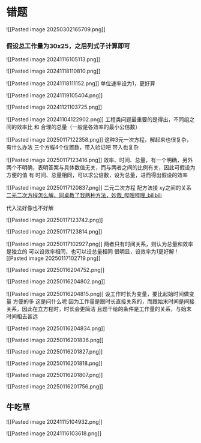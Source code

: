 # 错题


![[Pasted image 20250302165709.png]]
### 假设总工作量为30x25，之后列式子计算即可

![[Pasted image 20241116105113.png]]

![[Pasted image 20241118110810.png]]

![[Pasted image 20241118111152.png]]
单位速率设为1，更好算

![[Pasted image 20241119105404.png]]

![[Pasted image 20241121103725.png]]

![[Pasted image 20241104122902.png]]
工程类问题最重要的是得出，不同组之间的效率比 和 合理的总量（一般是各效率的最小公倍数）

![[Pasted image 20250117122358.png]]
这种3元一次方程，解起来也很复杂，有什么办法
三个方程4个位置数，带入验证吧
带入也复杂

![[Pasted image 20250117123416.png]]
效率、时间、总量，有一个明确，另外两个不明确，表明答案与具体数值无关，而与两者之间的比例有关，因此可假设为方便的值
有 时间、总量相同，可以求公倍数，设为总量，进而得出假设的效率

![[Pasted image 20250117120837.png]]
二元二次方程
配方法接 xy之间的关系
[二元二次方程怎么解，同桌教了我两种方法，妙哉_哔哩哔哩_bilibili](https://www.bilibili.com/video/BV1GU4y1M7uF/?spm_id_from=333.337.search-card.all.click&vd_source=d85fb8a3f3d8a77ca3b3af1580fa3a9e)

代入法好像也不好解

![[Pasted image 20250117123742.png]]

![[Pasted image 20250117123814.png]]

![[Pasted image 20250117102927.png]]
两者只有时间关系，则认为总量和效率是独立的
可以设效率相同，也可以设总量相同
很明显，设效率为1更好解
![[Pasted image 20250117102719.png]]

![[Pasted image 20250116204752.png]]

![[Pasted image 20250116204802.png]]

![[Pasted image 20250116204815.png]]
设工作时长为变量，要比起始时间做变量 方便的多
这是问什么呢
因为工作量是跟时长直接关系的，而跟始末时间是间接关系，因此在立方程时，时长会更简洁
且题干给的条件是工作量的关系，与始末时间相去甚远

![[Pasted image 20250116204834.png]]

![[Pasted image 20250116201836.png]]

![[Pasted image 20250116201827.png]]

![[Pasted image 20250116201818.png]]

![[Pasted image 20250116201807.png]]

![[Pasted image 20250116201756.png]]

## 牛吃草
![[Pasted image 20241115104932.png]]

![[Pasted image 20241116103618.png]]
